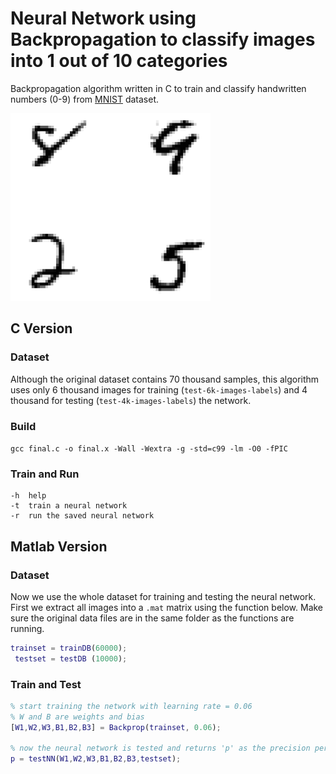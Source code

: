 # Neural Network using Backpropagation to classify images into 1 out of 10 categories
Backpropagation algorithm written in C to train and classify handwritten numbers (0-9) from [MNIST](http://yann.lecun.com/exdb/mnist/) dataset.

![Sample image from dataset.](sample.png)

## C Version
### Dataset
Although the original dataset contains 70 thousand samples, this algorithm uses only 6 thousand images for training (```test-6k-images-labels```) and 4 thousand for testing (```test-4k-images-labels```) the network.

### Build
```gcc final.c -o final.x -Wall -Wextra -g -std=c99 -lm -O0 -fPIC```

### Train and Run
```
-h  help
-t  train a neural network
-r  run the saved neural network
```

## Matlab Version
### Dataset
Now we use the whole dataset for training and testing the neural network. First we extract all images into a ```.mat``` matrix using the function below. Make sure the original data files are in the same folder as the functions are running.

```Matlab
trainset = trainDB(60000);
 testset = testDB (10000);
```

### Train and Test
```Matlab
% start training the network with learning rate = 0.06
% W and B are weights and bias
[W1,W2,W3,B1,B2,B3] = Backprop(trainset, 0.06);

% now the neural network is tested and returns 'p' as the precision percentage
p = testNN(W1,W2,W3,B1,B2,B3,testset);
```